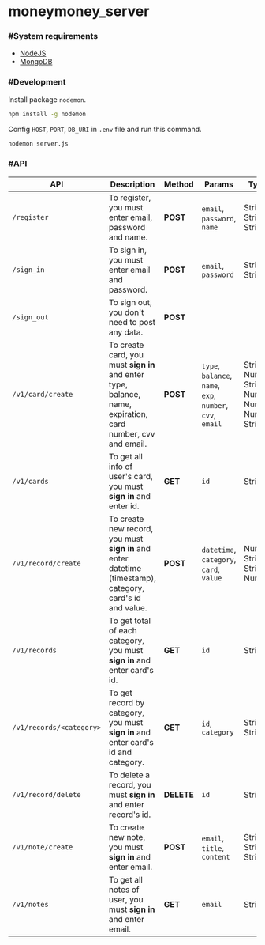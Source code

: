 # moneymoney_server

### #System requirements
  - [NodeJS](https://nodejs.org/en/)
  - [MongoDB](https://www.mongodb.com)
  
### #Development
Install package `nodemon`.
```sh
npm install -g nodemon
```
Config `HOST`, `PORT`, `DB_URI` in `.env` file and run this command.
```sh
nodemon server.js
```

### #API
API | Description | Method | Params | Types
----|-------------|--------|-------|-------
`/register` | To register, you must enter email, password and name. | **POST** | `email`, `password`, `name` | String, String, String
`/sign_in` | To sign in, you must enter email and password. | **POST** | `email`, `password` | String, String
`/sign_out` | To sign out, you don't need to post any data. | **POST** | |
`/v1/card/create` | To create card,  you must **sign in** and enter type, balance, name, expiration, card number, cvv and email. | **POST** | `type`, `balance`, `name`, `exp`, `number`, `cvv`, `email` | String, Number, String, Number, Number, Number, String
`/v1/cards` | To get all info of user's card, you must **sign in** and enter id. | **GET** | `id` | String
`/v1/record/create` | To create new record, you must **sign in** and enter datetime (timestamp), category, card's id and value. | **POST** | `datetime`, `category`, `card`, `value` | Number, String, String, Number
`/v1/records` | To get total of each category, you must **sign in** and enter card's id. | **GET** | `id` | String
`/v1/records/<category>` | To get record by category, you must **sign in** and enter card's id and category. | **GET** | `id`, `category` | String, String
`/v1/record/delete` | To delete a record, you must **sign in** and enter record's id. | **DELETE** | `id` | String
`/v1/note/create` | To create new note, you must **sign in** and enter email. | **POST** | `email`, `title`, `content` | String, String, String
`/v1/notes` | To get all notes of user, you must **sign in** and enter email. | **GET** | `email` | String
